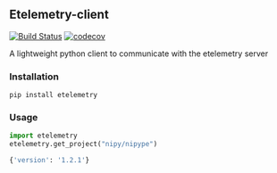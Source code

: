 ## Etelemetry-client

[![Build Status](https://travis-ci.org/mgxd/etelemetry-client.svg?branch=master)](https://travis-ci.org/mgxd/etelemetry-client)
[![codecov](https://codecov.io/gh/mgxd/etelemetry-client/branch/master/graph/badge.svg)](https://codecov.io/gh/mgxd/etelemetry-client)

A lightweight python client to communicate with the etelemetry server

### Installation

```
pip install etelemetry
```

### Usage

```python
import etelemetry
etelemetry.get_project("nipy/nipype")

{'version': '1.2.1'}
```
